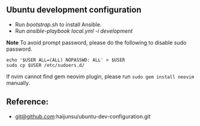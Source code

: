 ## Ubuntu development configuration
* Run *bootstrap.sh* to install Ansible.
* Run *ansible-playbook local.yml -i development*

**Note**
To avoid prompt password, please do the following to disable sudo password.
```
echo '$USER ALL=(ALL) NOPASSWD: ALL' > $USER
sudo cp $USER /etc/sudoers.d/
```

If nvim cannot find gem neovim plugin, please run `sudo gem install neovim` manually.

## Reference:
* git@github.com:haijunsu/ubuntu-dev-configuration.git
